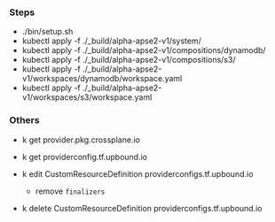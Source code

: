 ### Steps 
- ./bin/setup.sh
- kubectl apply -f ./_build/alpha-apse2-v1/system/
- kubectl apply -f ./_build/alpha-apse2-v1/compositions/dynamodb/
- kubectl apply -f ./_build/alpha-apse2-v1/compositions/s3/
- kubectl apply -f ./_build/alpha-apse2-v1/workspaces/dynamodb/workspace.yaml
- kubectl apply -f ./_build/alpha-apse2-v1/workspaces/s3/workspace.yaml

### Others
- k get provider.pkg.crossplane.io
- k get providerconfig.tf.upbound.io
- k edit CustomResourceDefinition providerconfigs.tf.upbound.io 
  - remove `finalizers`

- k delete CustomResourceDefinition providerconfigs.tf.upbound.io
